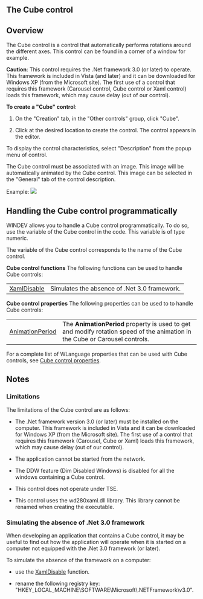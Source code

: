 


## The Cube control
			



<a name="NOTE1"></a>
<a name="NOTE1_1"></a>


## Overview
<a name="overview_ELTTEXTE000146"></a>
The Cube control is a control that automatically performs rotations around the different axes. This control can be found in a corner of a window for example.

**Caution**: This control requires the .Net framework 3.0 (or later) to operate. This framework is included in Vista (and later) and it can be downloaded for Windows XP (from the Microsoft site). The first use of a control that requires this framework (Carousel control, Cube control or Xaml control) loads this framework, which may cause delay (out of our control).

**To create a "Cube" control**: 

1. On the "Creation" tab, in the "Other controls" group, click "Cube".

2. Click at the desired location to create the control. The control appears in the editor.




To display the control characteristics, select "Description" from the popup menu of control.

The Cube control must be associated with an image. This image will be automatically animated by the Cube control. This image can be selected in the "General" tab of the control description.

Example: ![](https://doc.pcsoft.fr/en-US/images/image.awp?langid=3&name=Cube.gif)


<a name="NOTE2"></a>
<a name="NOTE2_1"></a>


## Handling the Cube control programmatically
<a name="handling_the_cube_control_programmatically_ELTTEXTE000170"></a>
WINDEV allows you to handle a Cube control programmatically. To do so, use the variable of the Cube control in the code. This variable is of type numeric.

The variable of the Cube control corresponds to the name of the Cube control.

**Cube control functions**
The following functions can be used to handle Cube controls:



|   |   |
| --- | --- |
| [XamlDisable](../WDLang1/1000015004.md) | Simulates the absence of .Net 3.0 framework. |




**Cube control properties**
The following properties can be used to to handle Cube controls:



|   |   |
| --- | --- |
| [AnimationPeriod](../Proprietes/2510152.md) | The **AnimationPeriod** property is used to get and modify rotation speed of the animation in the Cube or Carousel controls. |




For a complete list of WLanguage properties that can be used with Cube controls, see [Cube control properties](../WDChamp/1016101.md).

<a name="NOTE3"></a>
<a name="NOTE3_1"></a>


## Notes
<a name="notes_ELTTEXTE000212"></a>


### Limitations
<a name="limitations_ELTPARAGRAPHE000070"></a>

The limitations of the Cube control are as follows:

- The .Net framework version 3.0 (or later) must be installed on the computer. This framework is included in Vista and it can be downloaded for Windows XP (from the Microsoft site). 
	The first use of a control that requires this framework (Carousel, Cube or Xaml) loads this framework, which may cause delay (out of our control).

- The application cannot be started from the network.

- The DDW feature (Dim Disabled Windows) is disabled for all the windows containing a Cube control.

- This control does not operate under TSE.

- This control uses the wd280xaml.dll library. This library cannot be renamed when creating the executable.



<a name="NOTE3_2"></a>


### Simulating the absence of .Net 3.0 framework
<a name="simulating_the_absence_net_30_framework_ELTPARAGRAPHE000087"></a>

When developing an application that contains a Cube control, it may be useful to find out how the application will operate when it is started on a computer not equipped with the .Net 3.0 framework (or later).

To simulate the absence of the framework on a computer:

- use the [XamlDisable](../WDLang1/1000015004.md) function.

- rename the following registry key:
	 "HKEY_LOCAL_MACHINE\\SOFTWARE\\Microsoft\\.NETFramework\\v3.0".





